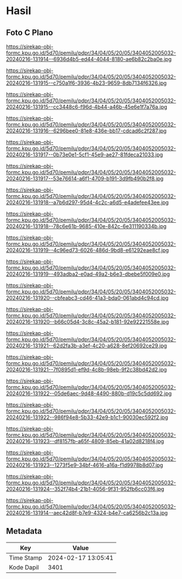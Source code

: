 # Hasil

## Foto C Plano

https://sirekap-obj-formc.kpu.go.id/5d70/pemilu/pdpr/34/04/05/20/05/3404052005032-20240216-131914--6936d4b5-ed44-4044-8180-ae6b82c2ba0e.jpg

https://sirekap-obj-formc.kpu.go.id/5d70/pemilu/pdpr/34/04/05/20/05/3404052005032-20240216-131915--c750a1f6-3936-4b23-9659-8db7134f6326.jpg

https://sirekap-obj-formc.kpu.go.id/5d70/pemilu/pdpr/34/04/05/20/05/3404052005032-20240216-131915--cc3448c6-f96d-4b44-a46b-45e6e1f7a76a.jpg

https://sirekap-obj-formc.kpu.go.id/5d70/pemilu/pdpr/34/04/05/20/05/3404052005032-20240216-131916--6296bee0-81e8-436e-bb17-cdcad6c2f287.jpg

https://sirekap-obj-formc.kpu.go.id/5d70/pemilu/pdpr/34/04/05/20/05/3404052005032-20240216-131917--0b73e0e1-5cf1-45e9-ae27-81fdeca21033.jpg

https://sirekap-obj-formc.kpu.go.id/5d70/pemilu/pdpr/34/04/05/20/05/3404052005032-20240216-131917--53e76614-a6f1-4709-b191-3d9fb490b2f8.jpg

https://sirekap-obj-formc.kpu.go.id/5d70/pemilu/pdpr/34/04/05/20/05/3404052005032-20240216-131918--a7b6d297-95d4-4c2c-a6d5-e4adefee43ee.jpg

https://sirekap-obj-formc.kpu.go.id/5d70/pemilu/pdpr/34/04/05/20/05/3404052005032-20240216-131918--78c6e61b-9685-410e-842c-6e311190334b.jpg

https://sirekap-obj-formc.kpu.go.id/5d70/pemilu/pdpr/34/04/05/20/05/3404052005032-20240216-131919--4c96ed73-6026-486d-9bd8-e61292eae8cf.jpg

https://sirekap-obj-formc.kpu.go.id/5d70/pemilu/pdpr/34/04/05/20/05/3404052005032-20240216-131919--493adba2-e0ad-49a2-b6e3-dbebe5f009e0.jpg

https://sirekap-obj-formc.kpu.go.id/5d70/pemilu/pdpr/34/04/05/20/05/3404052005032-20240216-131920--cbfeabc3-cd46-41a3-bda0-061abd4c94cd.jpg

https://sirekap-obj-formc.kpu.go.id/5d70/pemilu/pdpr/34/04/05/20/05/3404052005032-20240216-131920--b66c05d4-3c8c-45a2-b181-92e92221558e.jpg

https://sirekap-obj-formc.kpu.go.id/5d70/pemilu/pdpr/34/04/05/20/05/3404052005032-20240216-131921--62d2fa3b-a3ef-4c20-a628-8ef20692ce29.jpg

https://sirekap-obj-formc.kpu.go.id/5d70/pemilu/pdpr/34/04/05/20/05/3404052005032-20240216-131921--7f0895d1-ef9d-4c8b-98eb-9f2c38bd42d2.jpg

https://sirekap-obj-formc.kpu.go.id/5d70/pemilu/pdpr/34/04/05/20/05/3404052005032-20240216-131922--05de6aec-9d48-4490-880b-d19c5c5dd692.jpg

https://sirekap-obj-formc.kpu.go.id/5d70/pemilu/pdpr/34/04/05/20/05/3404052005032-20240216-131922--986f94e8-5b33-42e9-b1c1-90030ec592f2.jpg

https://sirekap-obj-formc.kpu.go.id/5d70/pemilu/pdpr/34/04/05/20/05/3404052005032-20240216-131923--df8157fb-a65f-4809-85eb-41a02d8218f4.jpg

https://sirekap-obj-formc.kpu.go.id/5d70/pemilu/pdpr/34/04/05/20/05/3404052005032-20240216-131923--1273f5e9-34bf-4616-a16a-f1d9978b8d07.jpg

https://sirekap-obj-formc.kpu.go.id/5d70/pemilu/pdpr/34/04/05/20/05/3404052005032-20240216-131924--352f74b4-21b1-4056-9f31-952fb6cc03f6.jpg

https://sirekap-obj-formc.kpu.go.id/5d70/pemilu/pdpr/34/04/05/20/05/3404052005032-20240216-131914--aec42d8f-b7e9-4324-b4e7-ca6256b2c13a.jpg


## Metadata

| Key        | Value               |
| ---------- | ------------------- |
| Time Stamp | 2024-02-17 13:05:41 |
| Kode Dapil | 3401                |



